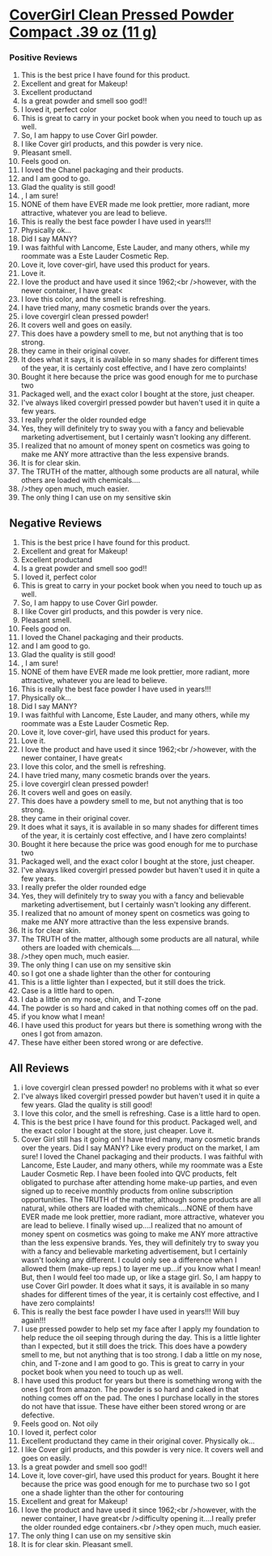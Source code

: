 # [CoverGirl Clean Pressed Powder Compact .39 oz (11 g)](https://products.checkmycream.com/products/CoverGirl-Clean-Pressed-Powder-Compact-.39-oz-(11-g).html)

### Positive Reviews

<ol>
      <li>This is the best price I have found for this product.</li>
      <li>Excellent and great for Makeup!</li>
      <li>Excellent productand</li>
      <li>Is a great powder and smell soo god!!</li>
      <li>I loved it, perfect color</li>
      <li>This is great to carry in your pocket book when you need to touch up as well.</li>
      <li>So, I am happy to use Cover Girl powder.  </li>
      <li>I like Cover girl products, and this powder is very nice.  </li>
      <li>Pleasant smell.</li>
      <li>Feels good on.</li>
      <li>I loved the Chanel packaging and their products.  </li>
      <li>and I am good to go.  </li>
      <li>Glad the quality is still good!</li>
      <li>, I am sure!  </li>
      <li>NONE of them have EVER made me look prettier, more radiant, more attractive, whatever you are lead to believe.  </li>
      <li>This is really the best face powder I have used in years!!!</li>
      <li>Physically ok...</li>
      <li>Did I say MANY?  </li>
      <li>I was faithful with Lancome, Este Lauder, and many others, while my roommate was a Este Lauder Cosmetic Rep.  </li>
      <li>Love it, love cover-girl, have used this product for years.</li>
      <li>Love it.</li>
      <li>I love the product and have used it since 1962;&lt;br /&gt;however, with the newer container, I have great&lt;</li>
      <li>I love this color, and the smell is refreshing.  </li>
      <li>I have tried many, many cosmetic brands over the years.  </li>
      <li>i love covergirl clean pressed powder!</li>
      <li>It covers well and goes on easily.</li>
      <li>This does have a powdery smell to me, but not anything that is too strong.  </li>
      <li>they came in their original cover.</li>
      <li>It does what it says, it is available in so many shades for different times of the year, it is certainly cost effective, and I have zero complaints!</li>
      <li>Bought it here because the price was good enough for me to purchase two</li>
      <li>Packaged well, and the exact color I bought at the store, just cheaper.</li>
      <li>I&#x27;ve always liked covergirl pressed powder but haven&#x27;t used it in quite a few years.</li>
      <li>I really prefer the older rounded edge</li>
      <li>Yes, they will definitely try to sway you with a fancy and believable marketing advertisement, but I certainly wasn&#x27;t looking any different.  </li>
      <li>I realized that no amount of money spent on cosmetics was going to make me ANY more attractive than the less expensive brands.  </li>
      <li>It is for clear skin.</li>
      <li>The TRUTH of the matter, although some products are all natural, while others are loaded with chemicals....</li>
      <li>/&gt;they open much, much easier.</li>
      <li>The only thing I can use on my sensitive skin</li>
</ol>


<h2>Negative Reviews</h2>
<ol>
<li> This is the best price I have found for this product.</li>
<li> Excellent and great for Makeup!</li>
<li> Excellent productand</li>
<li> Is a great powder and smell soo god!!</li>
<li> I loved it, perfect color</li>
<li> This is great to carry in your pocket book when you need to touch up as well.</li>
<li> So, I am happy to use Cover Girl powder.  </li>
<li> I like Cover girl products, and this powder is very nice.  </li>
<li> Pleasant smell.</li>
<li> Feels good on.</li>
<li> I loved the Chanel packaging and their products.  </li>
<li> and I am good to go.  </li>
<li> Glad the quality is still good!</li>
<li> , I am sure!  </li>
<li> NONE of them have EVER made me look prettier, more radiant, more attractive, whatever you are lead to believe.  </li>
<li> This is really the best face powder I have used in years!!!</li>
<li> Physically ok...</li>
<li> Did I say MANY?  </li>
<li> I was faithful with Lancome, Este Lauder, and many others, while my roommate was a Este Lauder Cosmetic Rep.  </li>
<li> Love it, love cover-girl, have used this product for years.</li>
<li> Love it.</li>
<li> I love the product and have used it since 1962;&lt;br /&gt;however, with the newer container, I have great&lt;</li>
<li> I love this color, and the smell is refreshing.  </li>
<li> I have tried many, many cosmetic brands over the years.  </li>
<li> i love covergirl clean pressed powder!</li>
<li> It covers well and goes on easily.</li>
<li> This does have a powdery smell to me, but not anything that is too strong.  </li>
<li> they came in their original cover.</li>
<li> It does what it says, it is available in so many shades for different times of the year, it is certainly cost effective, and I have zero complaints!</li>
<li> Bought it here because the price was good enough for me to purchase two</li>
<li> Packaged well, and the exact color I bought at the store, just cheaper.</li>
<li> I&#x27;ve always liked covergirl pressed powder but haven&#x27;t used it in quite a few years.</li>
<li> I really prefer the older rounded edge</li>
<li> Yes, they will definitely try to sway you with a fancy and believable marketing advertisement, but I certainly wasn&#x27;t looking any different.  </li>
<li> I realized that no amount of money spent on cosmetics was going to make me ANY more attractive than the less expensive brands.  </li>
<li> It is for clear skin.</li>
<li> The TRUTH of the matter, although some products are all natural, while others are loaded with chemicals....</li>
<li> /&gt;they open much, much easier.</li>
<li> The only thing I can use on my sensitive skin</li>
<li> so I got one a shade lighter than the other for contouring</li>
<li> This is a little lighter than I expected, but it still does the trick.  </li>
<li> Case is a little hard to open.</li>
<li> I dab a little on my nose, chin, and T-zone</li>
<li> The powder is so hard and caked in that nothing comes off on the pad.</li>
<li> if you know what I mean!  </li>
<li> I have used this product for years but there is something wrong with the ones I got from amazon.</li>
<li> These have either been stored wrong or are defective.</li>
</ol>

<h2>All Reviews</h2>

<ol>
    <li> i love covergirl clean pressed powder! no problems with it what so ever</li>
    <li> I&#x27;ve always liked covergirl pressed powder but haven&#x27;t used it in quite a few years. Glad the quality is still good!</li>
    <li> I love this color, and the smell is refreshing.  Case is a little hard to open.</li>
    <li> This is the best price I have found for this product. Packaged well, and the exact color I bought at the store, just cheaper. Love it.</li>
    <li> Cover Girl still has it going on!  I have tried many, many cosmetic brands over the years.  Did I say MANY?  Like every product on the market, I am sure!  I loved the Chanel packaging and their products.  I was faithful with Lancome, Este Lauder, and many others, while my roommate was a Este Lauder Cosmetic Rep.  I have been fooled into QVC products, felt obligated to purchase after attending home make-up parties, and even signed up to receive monthly products from online subscription opportunities.  The TRUTH of the matter, although some products are all natural, while others are loaded with chemicals....NONE of them have EVER made me look prettier, more radiant, more attractive, whatever you are lead to believe.  I finally wised up....I realized that no amount of money spent on cosmetics was going to make me ANY more attractive than the less expensive brands.  Yes, they will definitely try to sway you with a fancy and believable marketing advertisement, but I certainly wasn&#x27;t looking any different.  I could only see a difference when I allowed them (make-up reps.) to layer me up...if you know what I mean!  But, then I would feel too made up, or like a stage girl.  So, I am happy to use Cover Girl powder.  It does what it says, it is available in so many shades for different times of the year, it is certainly cost effective, and I have zero complaints!</li>
    <li> This is really the best face powder I have used in years!!! Will buy again!!!</li>
    <li> I use pressed powder to help set my face after I apply my foundation to help reduce the oil seeping through during the day.  This is a little lighter than I expected, but it still does the trick.  This does have a powdery smell to me, but not anything that is too strong.  I dab a little on my nose, chin, and T-zone and I am good to go.  This is great to carry in your pocket book when you need to touch up as well.</li>
    <li> I have used this product for years but there is something wrong with the ones I got from amazon. The powder is so hard and caked in that nothing comes off on the pad. The ones I purchase locally in the stores do not have that issue. These have either been stored wrong or are defective.</li>
    <li> Feels good on. Not oily</li>
    <li> I loved it, perfect color</li>
    <li> Excellent productand they came in their original cover. Physically ok...</li>
    <li> I like Cover girl products, and this powder is very nice.  It covers well and goes on easily.</li>
    <li> Is a great powder and smell soo god!!</li>
    <li> Love it, love cover-girl, have used this product for years. Bought it here because the price was good enough for me to purchase two so I got one a shade lighter than the other for contouring</li>
    <li> Excellent and great for Makeup!</li>
    <li> I love the product and have used it since 1962;&lt;br /&gt;however, with the newer container, I have great&lt;br /&gt;difficulty opening it....I really prefer the older rounded edge containers.&lt;br /&gt;they open much, much easier.</li>
    <li> The only thing I can use on my sensitive skin</li>
    <li> It is for clear skin. Pleasant smell.</li>
</ol>




